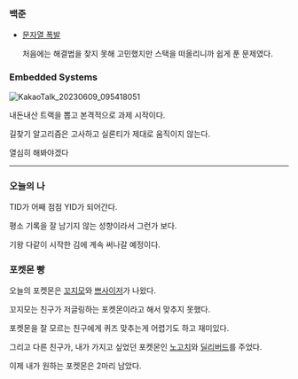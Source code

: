 ### 백준
- [문자열 폭발](https://www.acmicpc.net/problem/9935)
  
  처음에는 해결법을 찾지 못해 고민했지만 스택을 떠올리니까 쉽게 푼 문제였다.
  
### Embedded Systems

![KakaoTalk_20230609_095418051](https://github.com/heegh000/Today-I-Did/assets/108382134/40e31829-09aa-4136-be69-a396136a7341)

내돈내산 트랙을 뽑고 본격적으로 과제 시작이다.

길찾기 알고리즘은 고사하고 실론티가 제대로 움직이지 않는다.

열심히 해봐야겠다

---
### 오늘의 나
TID가 어째 점점 YID가 되어간다.

평소 기록을 잘 남기지 않는 성향이라서 그런가 보다.

기왕 다같이 시작한 김에 계속 써나갈 예정이다.

### 포켓몬 빵
오늘의 포켓몬은 [꼬지모](https://pokemon.fandom.com/ko/wiki/%EA%BC%AC%EC%A7%80%EB%AA%A8_(%ED%8F%AC%EC%BC%93%EB%AA%AC))와 [쁘사이저](https://pokemon.fandom.com/ko/wiki/%EC%81%98%EC%82%AC%EC%9D%B4%EC%A0%80_(%ED%8F%AC%EC%BC%93%EB%AA%AC))가 나왔다.

꼬지모는 친구가 저글링하는 포켓몬이라고 해서 맞추지 못했다.

포켓몬을 잘 모르는 친구에게 퀴즈 맞추는게 어렵기도 하고 재미있다.

그리고 다른 친구가, 내가 가지고 싶었던 포켓몬인 [노고치](https://pokemon.fandom.com/ko/wiki/%EB%85%B8%EA%B3%A0%EC%B9%98_(%ED%8F%AC%EC%BC%93%EB%AA%AC))와 [딜리버드](https://pokemon.fandom.com/ko/wiki/%EB%94%9C%EB%A6%AC%EB%B2%84%EB%93%9C_(%ED%8F%AC%EC%BC%93%EB%AA%AC))를 주었다.

이제 내가 원하는 포켓몬은 2마리 남았다.
